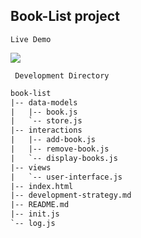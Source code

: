 ## Book-List project 
`Live Demo` 

![](BookList.png)

` Development Directory` 

```txt
book-list
|-- data-models
|   |-- book.js
|   `-- store.js
|-- interactions
|   |-- add-book.js
|   |-- remove-book.js
|   `-- display-books.js
|-- views
|   `-- user-interface.js
|-- index.html
|-- development-strategy.md
|-- README.md
|-- init.js
`-- log.js
```
